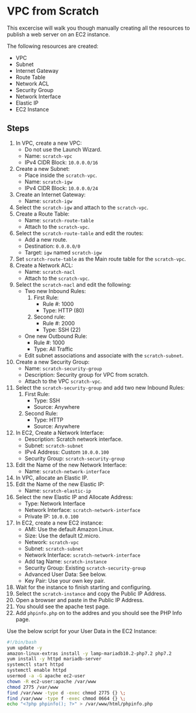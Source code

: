 # VPC from Scratch

This excercise will walk you though manually creating all the resources to publish a web server on an EC2 instance.

The following resources are created:

* VPC
* Subnet
* Internet Gateway
* Route Table
* Network ACL
* Security Group
* Network Interface
* Elastic IP
* EC2 Instance

## Steps

1. In VPC, create a new VPC:
   * Do not use the Launch Wizard.
   * Name: `scratch-vpc`
   * IPv4 CIDR Block: `10.0.0.0/16`
1. Create a new Subnet:
   * Place inside the `scratch-vpc`.
   * Name: `scratch-igw`
   * IPv4 CIDR Block: `10.0.0.0/24`
1. Create an Internet Gateway:
   * Name: `scratch-igw`
1. Select the `scratch-igw` and attach to the `scratch-vpc`.
1. Create a Route Table:
   * Name: `scratch-route-table`
   * Attach to the `scratch-vpc`.
1. Select the `scratch-route-table` and edit the routes:
   * Add a new route.
   * Destination: `0.0.0.0/0`
   * Target: `igw` named `scratch-igw`
1. Set `scratch-route-table` as the Main route table for the `scratch-vpc`.
1. Create a Network ACL:
   * Name: `scratch-nacl`
   * Attach to the `scratch-vpc`.
1. Select the `scratch-nacl` and edit the following:
   * Two new Inbound Rules:
     1. First Rule:
        * Rule #: 1000
        * Type: HTTP (80)
     1. Second rule:
	    * Rule #: 2000
        * Type: SSH (22)
   * One new Outbound Rule:
     * Rule #: 1000
	 * Type: All Traffic
   * Edit subnet associations and associate with the `scratch-subnet`.
1. Create a new Security Group:
   * Name: `scratch-security-group`
   * Description: Security group for VPC from scratch.
   * Attach to the VPC `scratch-vpc`.
1. Select the `scratch-security-group` and add two new Inbound Rules:
   1. First Rule:
      * Type: SSH
	  * Source: Anywhere
   1. Second Rule:
      * Type: HTTP
	  * Source: Anywhere
1. In EC2, Create a Network Interface:
   * Description: Scratch network interface.
   * Subnet: `scratch-subnet`
   * IPv4 Address: Custom `10.0.0.100`
   * Security Group: `scratch-security-group`
1. Edit the Name of the new Network Interface:
   * Name: `scratch-network-interface`
1. In VPC, allocate an Elastic IP.
1. Edit the Name of the new Elastic IP:
   * Name: `scratch-elastic-ip`
1. Select the new Elastic IP and Allocate Address:
   * Type: Network Interface
   * Network Interface: `scratch-network-interface`
   * Private IP: `10.0.0.100`
1. In EC2, create a new EC2 instance:
   * AMI: Use the default Amazon Linux.
   * Size: Use the default t2.micro.
   * Network: `scratch-vpc`
   * Subnet: `scratch-subnet`
   * Network Interface: `scratch-network-interface`
   * Add tag Name: `scratch-instance`
   * Security Group: Existing `scratch-security-group`
   * Advanced User Data: See below.
   * Key Pair: Use your own key pair.
1. Wait for the instance to finish starting and configuring.
1. Select the `scratch-instance` and copy the Public IP Address.
1. Open a browser and paste in the Public IP Address.
1. You should see the apache test page.
1. Add `phpinfo.php` on to the addres and you should see the PHP Info page.

Use the below script for your User Data in the EC2 Instance:

```bash
#!/bin/bash
yum update -y
amazon-linux-extras install -y lamp-mariadb10.2-php7.2 php7.2
yum install -y httpd mariadb-server
systemctl start httpd
systemctl enable httpd
usermod -a -G apache ec2-user
chown -R ec2-user:apache /var/www
chmod 2775 /var/www
find /var/www -type d -exec chmod 2775 {} \;
find /var/www -type f -exec chmod 0664 {} \;
echo "<?php phpinfo(); ?>" > /var/www/html/phpinfo.php
```
